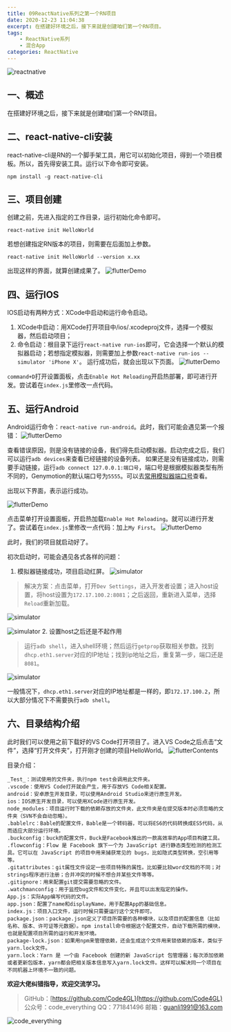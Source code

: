 ```yaml
---
title: 09ReactNative系列之第一个RN项目
date: 2020-12-23 11:04:38
excerpt: 在搭建好环境之后，接下来就是创建咱们第一个RN项目。
tags:
    - ReactNative系列
    - 混合App
categories: ReactNative
---
```


![reactnative](/images/reactnative/reactnative.jpg)

## 一、概述

在搭建好环境之后，接下来就是创建咱们第一个RN项目。

## 二、react-native-cli安装

react-native-cli是RN的一个脚手架工具，用它可以初始化项目，得到一个项目模板。所以，首先得安装工具。运行以下命令即可安装。

```terminal
npm install -g react-native-cli
```

## 三、项目创建

创建之前，先进入指定的工作目录，运行初始化命令即可。

```terminal
react-native init HelloWorld
```

若想创建指定RN版本的项目，则需要在后面加上参数。

```terminal
react-native init HelloWorld --version x.xx
```

出现这样的界面，就算创建成果了。
![flutterDemo](/images/reactnative/reactnativeSeries/reactnativeSeries09/flutterDemo.png)

## 四、运行IOS

IOS启动有两种方式：XCode中启动和运行命令启动。

1. XCode中启动：用XCode打开项目中/ios/.xcodeproj文件，选择一个模拟器，然后启动项目；
2. 命令启动：根目录下运行`react-native run-ios`即可，它会选择一个默认的模拟器启动；若想指定模拟器，则需要加上参数`react-native run-ios --simulator 'iPhone X'`。
运行成功后，就会出现以下页面。
![flutterDemo](/images/reactnative/reactnativeSeries/reactnativeSeries09/flutterDemo1.png)

`command+D`打开设置面板，点击`Enable Hot Reloading`开启热部署，即可进行开发。尝试着在`index.js`里修改一点代码。

## 五、运行Android

Android运行命令：`react-native run-android`。此时，我们可能会遇见第一个报错：
![flutterDemo](/images/reactnative/reactnativeSeries/reactnativeSeries09/flutterDemo2.png)

查看错误原因，则是没有链接的设备，我们得先启动模拟器。启动完成之后，我们可以运行`adb devices`来查看已经链接的设备列表。
如果还是没有链接成功，则需要手动链接，运行`adb connect 127.0.0.1:端口号`，端口号是根据模拟器类型有所不同的，Genymotion的默认端口号为`5555`。可以去[常用模拟器端口号](https://www.jianshu.com/p/c8b3c549d707)查看。

出现以下界面，表示运行成功。

![flutterDemo](/images/reactnative/reactnativeSeries/reactnativeSeries09/flutterDemo3.png)

点击菜单打开设置面板，开启热加载`Enable Hot Reloading`。就可以进行开发了。尝试着在`index.js`里修改一点代码：加上`My First`。
![flutterDemo](/images/reactnative/reactnativeSeries/reactnativeSeries09/flutterDemo4.png)

此时，我们的项目就启动好了。

初次启动时，可能会遇见各式各样的问题：

1. 模拟器链接成功，项目启动红屏。
![simulator](/images/reactnative/reactnativeSeries/reactnativeSeries09/simulator.png)

> 解决方案：点击菜单，打开`Dev Settings`，进入开发者设置；进入host设置，将host设置为`172.17.100.2:8081`；之后返回，重新进入菜单，选择`Reload`重新加载。

![simulator](/images/reactnative/reactnativeSeries/reactnativeSeries09/simulator1.png)

![simulator](/images/reactnative/reactnativeSeries/reactnativeSeries09/simulator2.png)
2. 设置host之后还是不起作用
> 运行`adb shell`，进入shell环境；然后运行`getprop`获取相关参数。找到`dhcp.eth1.server`对应的IP地址；找到ip地址之后，重复第一步，端口还是`8081`。

![simulator](/images/reactnative/reactnativeSeries/reactnativeSeries09/simulator3.png)

一般情况下，`dhcp.eth1.server`对应的IP地址都是一样的，即`172.17.100.2`，所以大部分情况下不需要执行`adb shell`。

## 六、目录结构介绍

此时我们可以使用之前下载好的VS Code打开项目了。进入VS Code之后点击“文件”，选择“打开文件夹”，打开刚才创建的项目HelloWorld。
![flutterContents](/images/reactnative/reactnativeSeries/reactnativeSeries09/flutterContents.png)

目录介绍：

```file
_Test_：测试使用的文件夹，执行npm test会调用此文件夹。
.vscode：使用VS Code打开就会产生，用于存放VS Code相关配置。
android：安卓原生开发目录，可以使用Android Studio来进行原生开发。
ios：IOS原生开发目录，可以使用XCode进行原生开发。
node_modules：项目运行时下载的依赖存放的文件夹，此文件夹是在提交版本时必须忽略的文件夹（SVN不会自动忽略）。
.bablelrc：Bable的配置文件，Bable是一个转码器，可以将ES6的代码转换成ES5代码，从而适应大部分运行环境。
.buckconfig：buck的配置文件，Buck是Facebook推出的一款高效率的App项目构建工具。
.flowconfig：Flow 是 Facebook 旗下一个为 JavaScript 进行静态类型检测的检测工具。它可以在 JavaScript 的项目中用来捕获常见的 bugs，比如隐式类型转换，空引用等等。
.gitattributes：git属性文件设定一些项目特殊的属性。比如要比较word文档的不同；对strings程序进行注册；合并冲突的时候不想合并某些文件等等。
.gitignore：用来配置git提交需要忽略的文件。
.watchmanconfig：用于监控bug文件和文件变化，并且可以出发指定的操作。
App.js：实际App编写代码的文件。
app.json：配置了name和displayName，用于配置App的基础信息。
index.js：项目入口文件，运行时候只需要运行这个文件即可。
package.json：package.json定义了项目所需要的各种模块，以及项目的配置信息（比如名称、版本、许可证等元数据）。npm install命令根据这个配置文件，自动下载所需的模块，也就是配置项目所需的运行和开发环境。
package-lock.json：如果用npm来管理依赖，还会生成这个文件用来锁依赖的版本，类似于yarn.lock文件。
yarn.lock：Yarn 是 一个由 Facebook 创建的新 JavaScript 包管理器；每次添加依赖或者更新包版本，yarn都会把相关版本信息写入yarn.lock文件。这样可以解决同一个项目在不同机器上环境不一致的问题。
```

**欢迎大佬纠错指导，欢迎交流学习。**

>GitHub：[https://github.com/Code4GL](https://github.com/Code4GL)
公众号：code_everything
QQ：771841496
邮箱：guanli1991@163.com

![code_everything](/images/code_everything.jpg)
